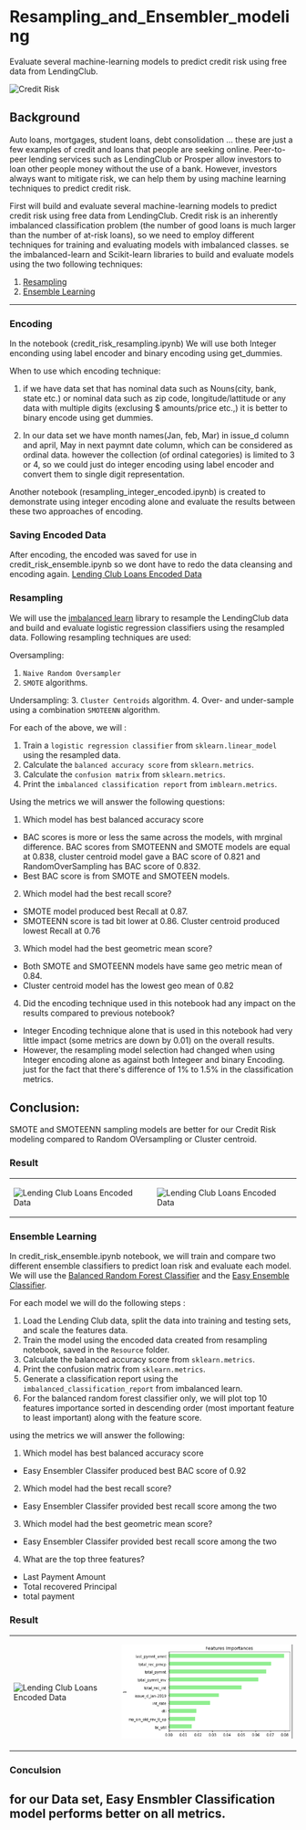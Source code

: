 # Resampling_and_Ensembler_modeling
Evaluate several machine-learning models to predict credit risk using free data from LendingClub.

![Credit Risk](Images/credit-risk.jpg)

## Background

Auto loans, mortgages, student loans, debt consolidation ... these are just a few examples of credit and loans that people are seeking online. Peer-to-peer lending services such as LendingClub or Prosper allow investors to loan other people money without the use of a bank. However, investors always want to mitigate risk, we can help them by using machine learning techniques to predict credit risk.

First will build and evaluate several machine-learning models to predict credit risk using free data from LendingClub. Credit risk is an inherently imbalanced classification problem (the number of good loans is much larger than the number of at-risk loans), so we need to employ different techniques for training and evaluating models with imbalanced classes. se the imbalanced-learn and Scikit-learn libraries to build and evaluate models using the two following techniques:

1. [Resampling](#Resampling)
2. [Ensemble Learning](#Ensemble-Learning)

---

### Encoding

In the notebook (credit_risk_resampling.ipynb) We will use both Integer enconding using label encoder and binary encoding using get_dummies. 

When to use which encoding technique: 

1. if we have data set that has nominal data such as Nouns(city, bank, state etc.) or nominal data such as zip code, longitude/lattitude or any data with multiple digits (exclusing $ amounts/price etc.,) it is better to binary encode using get dummies. 

2. In our data set we have month names(Jan, feb, Mar) in issue_d column and april, May in next paymnt date column, which can be considered as ordinal data. however the collection (of ordinal categories) is limited to 3 or 4, so we could just do integer encoding using label encoder and convert them to single digit representation. 

Another notebook (resampling_integer_encoded.ipynb) is created to demonstrate using integer encoding alone and evaluate the results between these two approaches of encoding. 

### Saving Encoded Data

After encoding, the encoded was saved for use in credit_risk_ensemble.ipynb so we dont have to redo the data cleansing and encoding again. 
[Lending Club Loans Encoded Data](Resources/credit_risk_encoded.zip)

### Resampling

We will use the [imbalanced learn](https://imbalanced-learn.readthedocs.io) library to resample the LendingClub data and build and evaluate logistic regression classifiers using the resampled data. Following resampling techniques are used:

Oversampling:
1. `Naive Random Oversampler` 
2. `SMOTE` algorithms.

Undersampling:
3. `Cluster Centroids` algorithm.
4. Over- and under-sample using a combination `SMOTEENN` algorithm.

For each of the above, we will :

1. Train a `logistic regression classifier` from `sklearn.linear_model` using the resampled data.
2. Calculate the `balanced accuracy score` from `sklearn.metrics`.
3. Calculate the `confusion matrix` from `sklearn.metrics`.
4. Print the `imbalanced classification report` from `imblearn.metrics`.

Using the metrics we will answer the following questions:

1. Which model has best balanced accuracy score
* BAC scores is more or less the same across the models, with mrginal difference. BAC scores from SMOTEENN and SMOTE models are equal at 0.838, cluster centroid model gave a BAC score of 0.821 and RandomOverSampling has  BAC score of 0.832. 
* Best BAC score is from SMOTE and SMOTEEN models. 

2. Which model had the best recall score?
* SMOTE model produced best Recall at 0.87. 
* SMOTEENN score is tad bit lower at 0.86. Cluster centroid produced lowest Recall at 0.76

3. Which model had the best geometric mean score?
* Both SMOTE and SMOTEENN models have same geo metric mean of 0.84.
* Cluster centroid model has the lowest geo mean of 0.82

4. Did the encoding technique used in this notebook had any impact on the results compared to previous notebook?
* Integer Encoding technique alone that is used in this notebook had very little impact (some metrics are down by 0.01) on the overall results.
* However, the resampling model selection had changed when using Integer encoding alone as against both Integeer and binary Encoding. just for the fact that there's difference of 1% to 1.5% in the classification metrics.  

## Conclusion:
SMOTE and SMOTEENN sampling models are better for our Credit Risk modeling compared to Random OVersampling  or Cluster centroid. 


### Result

<table> <tr> <td>

![Lending Club Loans Encoded Data](Resources/clf_metrics_double_encode.PNG)
</td>
<td>

![Lending Club Loans Encoded Data](Resources/clf_metrics_integer_encode.PNG)
</tr>
</table>

### Ensemble Learning

In credit_risk_ensemble.ipynb notebook, we will train and compare two different ensemble classifiers to predict loan risk and evaluate each model. We will use the [Balanced Random Forest Classifier](https://imbalanced-learn.readthedocs.io/en/stable/generated/imblearn.ensemble.BalancedRandomForestClassifier.html#imblearn-ensemble-balancedrandomforestclassifier) and the [Easy Ensemble Classifier](https://imbalanced-learn.readthedocs.io/en/stable/generated/imblearn.ensemble.EasyEnsembleClassifier.html#imblearn-ensemble-easyensembleclassifier). 

For each model we will do the following steps :

1. Load the Lending Club data, split the data into training and testing sets, and scale the features data.
2. Train the model using the encoded data created from resampling notebook, saved in the `Resource` folder.
3. Calculate the balanced accuracy score from `sklearn.metrics`.
4. Print the confusion matrix from `sklearn.metrics`.
5. Generate a classification report using the `imbalanced_classification_report` from imbalanced learn.
6. For the balanced random forest classifier only, we will plot top 10 features importance sorted in descending order (most important feature to least important) along with the feature score.

using the metrics we will answer the following:

1. Which model has best balanced accuracy score
* Easy Ensembler Classifer produced best BAC score of 0.92

2. Which model had the best recall score?
* Easy Ensembler Classifer provided best recall score among the two

3. Which model had the best geometric mean score?
* Easy Ensembler Classifer provided best recall score among the two

4. What are the top three features?
* Last Payment Amount
* Total recovered Principal
* total payment

### Result

<table> <tr> <td>

![Lending Club Loans Encoded Data](Resources/ensembeler_clf_metrics.PNG)
</td>
<td>

![Lending Club Loans Encoded Data](Resources/feature_importance.PNG)
</tr>
</table>

### Conculsion
for our Data set, Easy Ensmbler Classification model performs better on all metrics. 
---

